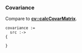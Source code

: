 ### Covariance
Compare to **[cv::calcCovarMatrix](http://docs.opencv.org/modules/core/doc/operations_on_arrays.html#calccovarmatrix)**.

    covariance :=
      src :->
    {

    }
